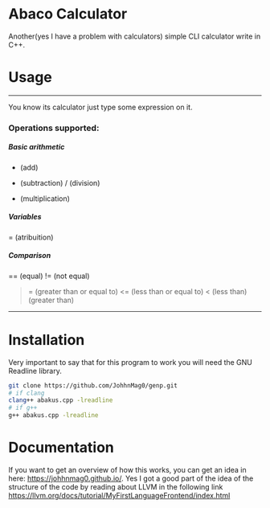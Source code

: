 # Abaco Calculator

Another(yes I have a problem with calculators) simple CLI calculator write in C++.

# Usage

____

You know its calculator just type some expression on it.

### Operations supported:
##### Basic arithmetic
+ (add)
- (subtraction)
/ (division)
* (multiplication)

##### Variables
= (atribuition)

##### Comparison
== (equal)
!= (not equal)
>= (greater than or equal to)
<= (less than or equal to)
< (less than)
> (greater than)

___

# Installation

Very important to say that for this program to work you will need the GNU Readline library.

```bash
git clone https://github.com/JohhnMag0/genp.git
# if clang
clang++ abakus.cpp -lreadline
# if g++
g++ abakus.cpp -lreadline
```

# Documentation

If you want to get an overview of how this works, you can get an idea in here: <https://johhnmag0.github.io/>.
Yes I got a good part of the idea of the structure of the code by reading about LLVM in the following link <https://llvm.org/docs/tutorial/MyFirstLanguageFrontend/index.html>

